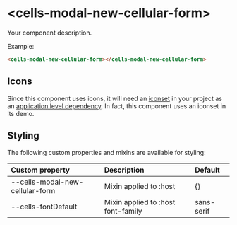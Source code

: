 # &lt;cells-modal-new-cellular-form&gt;

Your component description.

Example:
```html
<cells-modal-new-cellular-form></cells-modal-new-cellular-form>
```

## Icons

Since this component uses icons, it will need an [iconset](https://bbva.cellsjs.com/guides/best-practices/cells-icons.html) in your project as an [application level dependency](https://bbva.cellsjs.com/guides/advanced-guides/application-level-dependencies.html). In fact, this component uses an iconset in its demo.

## Styling

The following custom properties and mixins are available for styling:

| Custom property | Description     | Default        |
|:----------------|:----------------|:---------------|
| --cells-modal-new-cellular-form  | Mixin applied to :host     | {}  |
| --cells-fontDefault  | Mixin applied to :host font-family    | sans-serif  |
